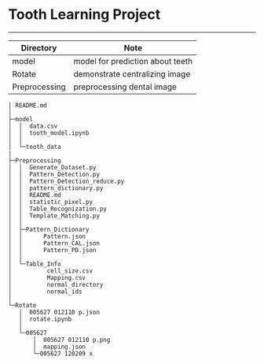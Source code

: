 # Tooth Learning Project
----

Directory | Note | 
---------|----------|
 model | model for prediction about teeth | 
 Rotate | demonstrate centralizing image | 
 Preprocessing | preprocessing dental image | 

 ```
│ README.md
│
├─model
│  │  data.csv
│  │  tooth_model.ipynb
│  │
│  └─tooth_data
|
├─Preprocessing
│  │  Generate_Dataset.py
│  │  Pattern_Detection.py
│  │  Pattern_Detection_reduce.py
│  │  pattern_dictionary.py
│  │  README.md
│  │  statistic_pixel.py
│  │  Table_Recognization.py
│  │  Template_Matching.py
│  │
│  ├─Pattern_Dictionary
│  │      Pattern.json
│  │      Pattern_CAL.json
│  │      Pattern_PD.json
│  │
│  └─Table_Info
│          cell_size.csv
│          Mapping.csv
│          normal_directory
│          normal_ids
│
└─Rotate
    │  005627 012110 p.json
    │  rotate.ipynb
    │
    └─005627
        │  005627 012110 p.png
        │  mapping.json
        └─005627 120209 x
 ```